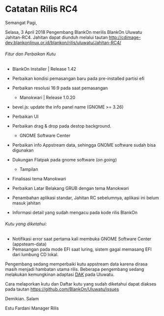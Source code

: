 # Catatan Rilis RC4

Semangat Pagi,

Selasa, 3 April 2018 Pengembang BlankOn merilis BlankOn Uluwatu Jahitan-RC4.
Jahitan dapat diunduh melalui tautan http://cdimage-dev.blankonlinux.or.id/blankon/rilis/uluwatu/Jahitan-RC4/

###### Fitur dan Perbaikan Kutu
  * BlankOn Installer | Release 1.42
- Perbaikan kondisi pemasangan baru pada pre-installed partisi efi
- Perbaikan resolusi 16:9 pada saat pemasangan

  * Manokwari | Release 1.0.20
- bevel.js: update the info panel name (GNOME >= 3.26)
- Perbaikan UI
- Perbaikan drag & drop pada destop background.

  * GNOME Software Center
- Perbaikan info Appstream data, sehingga GNOME software sudah bisa digunakan
- Dukungan Flatpak pada gnome software (*on going*)

  * Tampilan
- Finalisasi tema Manokwari
- Perbaikan Latar Belakang GRUB dengan tema Manokwari
- Penambahan aplikasi standar, Jahitan RC sebelumnya, aplikasi ini belum masuk jahitan
- Informasi detail yang sudah mengacu pada kode rilis BlankOn


###### Kutu yang diketahui:
- Notifikasi error saat pertama kali membuka GNOME Software Center (appsteam-data)
- Pemasangan pada mode EFI saat luring, sistem gagal memasang EFI dari lumbung CD lokal.

Pengembang sedang memperbaiki kutu appstream data karena dirasa masih menjadi hambatan utama rilis.
Beberapa pengembang sedang melakukan kemungkinan adaptasi [DAK](https://github.com/Debian/dak) pada Uluwatu.

Cara melaporkan kutu dan Daftar kutu yang sudah diketahui dapat diakses pada tautan https://github.com/BlankOn/Uluwatu/issues

Demikian.
Salam

Estu Fardani
Manager Rilis

